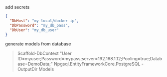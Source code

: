 add secrets
``` json
{
  "DbHost": "my local/docker ip",
  "DbPassword": "my_db_pass",
  "DbUser": "my_db_user"
}
```

generate models from database
>Scaffold-DbContext "User ID=myuser;Password=mypass;server=192.168.1.12;Pooling=true;Database=DemoData;" Npgsql.EntityFrameworkCore.PostgreSQL -OutputDir Models
